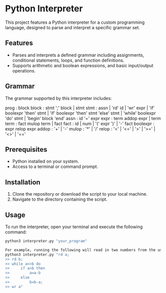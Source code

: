 # Python Interpreter

This project features a Python interpreter for a custom programming language, designed to parse and interpret a specific grammar set.

## Features

- Parses and interprets a defined grammar including assignments, conditional statements, loops, and function definitions.
- Supports arithmetic and boolean expressions, and basic input/output operations.

## Grammar

The grammar supported by this interpreter includes:

prog     : block
block    : stmt ';' block
         | stmt
stmt     : assn
         | 'rd' id
         | 'wr' expr
         | 'if' boolexpr 'then' stmt
         | 'if' boolexpr 'then' stmt 'else' stmt
         | 'while' boolexpr 'do' stmt
         | 'begin' block 'end'
assn     : id '=' expr
expr     : term addop expr
         | term
term     : fact mulop term
         | fact
fact     : id 
         | num
         | '(' expr ')'
         | '-' fact
boolexpr : expr relop expr
addop    : '+'
         | '-'
mulop    : '*'
         | '/'
relop    : '<'
         | '<='
         | '>'
         | '>='
         | '<>'
         | '=='


## Prerequisites

- Python installed on your system.
- Access to a terminal or command prompt.

## Installation

1. Clone the repository or download the script to your local machine.
2. Navigate to the directory containing the script.

## Usage

To run the interpreter, open your terminal and execute the following command:

```bash
python3 interpreter.py "your_program"

For example, running the following will read in two numbers from the user. Input numbers "15" and "25" after running, and the GCD of the two numbers will be calculated (5):
python3 interpreter.py "rd a; 
>> rd b;
>> while a<>b do
>>     if a>b then
>>         a=a-b
>>     else
>>         b=b-a;
>> wr a"
